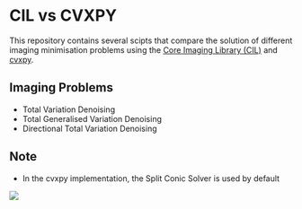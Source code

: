 # CIL vs CVXPY

This repository contains several scipts that compare the solution of different imaging minimisation problems using the [Core Imaging Library (CIL)](https://github.com/TomographicImaging/CIL) and [cvxpy](https://github.com/cvxpy/cvxpy).

## Imaging Problems

- Total Variation Denoising
- Total Generalised Variation Denoising
- Directional Total Variation Denoising

## Note

- In the cvxpy implementation, the Split Conic Solver is used by default

<img src="https://render.githubusercontent.com/render/math?math=e^{i \pi} = -1">



